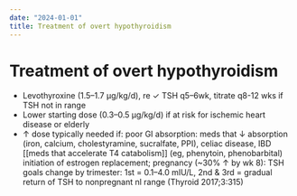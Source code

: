 ```yaml
---
date: "2024-01-01"
title: Treatment of overt hypothyroidism
---
```



# Treatment of overt hypothyroidism

- Levothyroxine (1.5–1.7 µg/kg/d), re ✓ TSH q5–6wk, titrate q8-12 wks if TSH not in range
- Lower starting dose (0.3–0.5 µg/kg/d) if at risk for ischemic heart disease or elderly
- ↑ dose typically needed if:
  poor GI absorption: meds that ↓ absorption (iron, calcium, cholestyramine, sucralfate, PPI), celiac disease, IBD
  [[meds that accelerate T4 catabolism]] (eg, phenytoin, phenobarbital)
  initiation of estrogen replacement; pregnancy (~30% ↑ by wk 8): TSH goals change by trimester: 1st = 0.1–4.0 mIU/L, 2nd & 3rd = gradual return of TSH to nonpregnant nl range (Thyroid 2017;3:315)
